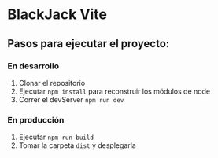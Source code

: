 # BlackJack Vite

## Pasos para ejecutar el proyecto:

### En desarrollo
1. Clonar el repositorio
2. Ejecutar ```npm install``` para reconstruir los módulos de node
3. Correr el devServer ```npm run dev```

### En producción
1. Ejecutar ```npm run build```
2. Tomar la carpeta ```dist``` y desplegarla

